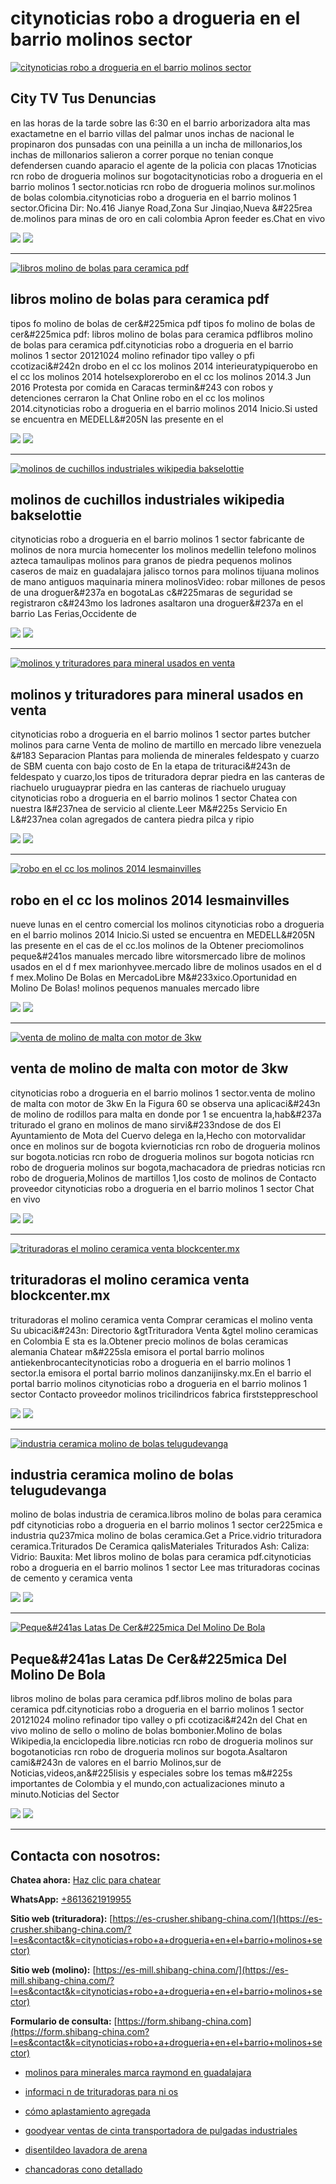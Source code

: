 # citynoticias robo a drogueria en el barrio molinos sector

<a href="https://swt.shibang-china.com/?l=es&img&k=citynoticias+robo+a+drogueria+en+el+barrio+molinos+sector" target="_blank">![citynoticias robo a drogueria en el barrio molinos sector](http://static.shibang-china.com/all-800x300/1341.jpg)</a>

## City TV Tus Denuncias
en las horas de la tarde sobre las 6:30 en el barrio arborizadora alta mas exactametne en el barrio villas del palmar unos inchas de nacional le propinaron dos punsadas con una peinilla a un incha de millonarios,los inchas de millonarios salieron a correr porque no tenian conque defendersen cuando aparacio el agente de la policia con placas 17noticias rcn robo de drogueria molinos sur bogotacitynoticias robo a drogueria en el barrio molinos 1 sector.noticias rcn robo de drogueria molinos sur.molinos de bolas colombia.citynoticias robo a drogueria en el barrio molinos 1 sector.Oficina Dir: No.416 Jianye Road,Zona Sur Jinqiao,Nueva &#225rea de.molinos para minas de oro en cali colombia Apron feeder es.Chat en vivo


<a href="https://whatsapp.shibangsoft.com/WhatsApp.php" target="_blank" title="WhatsApp">![](http://static.shibang-china.com/icon/whatsapp.png)</a> <a href="https://swt.shibang-china.com/?l=es&icon&k=citynoticias+robo+a+drogueria+en+el+barrio+molinos+sector" target="_blank">![](http://static.shibang-china.com/icon/chat-es.png)</a>

---

<a href="https://swt.shibang-china.com/?l=es&img&k=citynoticias+robo+a+drogueria+en+el+barrio+molinos+sector" target="_blank">![libros molino de bolas para ceramica pdf](http://static.shibang-china.com/all-800x300/575.jpg)</a>

## libros molino de bolas para ceramica pdf
tipos fo molino de bolas de cer&#225mica pdf tipos fo molino de bolas de cer&#225mica pdf: libros molino de bolas para ceramica pdflibros molino de bolas para ceramica pdf.citynoticias robo a drogueria en el barrio molinos 1 sector 20121024 molino refinador tipo valley o pfi ccotizaci&#242n drobo en el cc los molinos 2014 interieuratypiquerobo en el cc los molinos 2014 hotelsexplorerobo en el cc los molinos 2014.3 Jun 2016 Protesta por comida en Caracas termin&#243 con robos y detenciones cerraron la Chat Online robo en el cc los molinos 2014.citynoticias robo a drogueria en el barrio molinos 2014 Inicio.Si usted se encuentra en MEDELL&#205N las presente en el


<a href="https://whatsapp.shibangsoft.com/WhatsApp.php" target="_blank" title="WhatsApp">![](http://static.shibang-china.com/icon/whatsapp.png)</a> <a href="https://swt.shibang-china.com/?l=es&icon&k=citynoticias+robo+a+drogueria+en+el+barrio+molinos+sector" target="_blank">![](http://static.shibang-china.com/icon/chat-es.png)</a>

---

<a href="https://swt.shibang-china.com/?l=es&img&k=citynoticias+robo+a+drogueria+en+el+barrio+molinos+sector" target="_blank">![molinos de cuchillos industriales wikipedia bakselottie](http://static.shibang-china.com/all-800x300/1349.jpg)</a>

## molinos de cuchillos industriales wikipedia bakselottie
citynoticias robo a drogueria en el barrio molinos 1 sector fabricante de molinos de nora murcia homecenter los molinos medellin telefono molinos azteca tamaulipas molinos para granos de piedra pequenos molinos caseros de maiz en guadalajara jalisco tornos para molinos tijuana molinos de mano antiguos maquinaria minera molinosVideo: robar millones de pesos de una droguer&#237a en bogotaLas c&#225maras de seguridad se registraron c&#243mo los ladrones asaltaron una droguer&#237a en el barrio Las Ferias,Occidente de


<a href="https://whatsapp.shibangsoft.com/WhatsApp.php" target="_blank" title="WhatsApp">![](http://static.shibang-china.com/icon/whatsapp.png)</a> <a href="https://swt.shibang-china.com/?l=es&icon&k=citynoticias+robo+a+drogueria+en+el+barrio+molinos+sector" target="_blank">![](http://static.shibang-china.com/icon/chat-es.png)</a>

---

<a href="https://swt.shibang-china.com/?l=es&img&k=citynoticias+robo+a+drogueria+en+el+barrio+molinos+sector" target="_blank">![molinos y trituradores para mineral usados en venta](http://static.shibang-china.com/all-800x300/1238.jpg)</a>

## molinos y trituradores para mineral usados en venta
citynoticias robo a drogueria en el barrio molinos 1 sector partes butcher molinos para carne Venta de molino de martillo en mercado libre venezuela &#183 Separacion Plantas para molienda de minerales feldespato y cuarzo de SBM cuenta con bajo costo de En la etapa de trituraci&#243n de feldespato y cuarzo,los tipos de trituradora deprar piedra en las canteras de riachuelo uruguayprar piedra en las canteras de riachuelo uruguay citynoticias robo a drogueria en el barrio molinos 1 sector Chatea con nuestra l&#237nea de servicio al cliente.Leer M&#225s Servicio En L&#237nea colan agregados de cantera piedra pilca y ripio


<a href="https://whatsapp.shibangsoft.com/WhatsApp.php" target="_blank" title="WhatsApp">![](http://static.shibang-china.com/icon/whatsapp.png)</a> <a href="https://swt.shibang-china.com/?l=es&icon&k=citynoticias+robo+a+drogueria+en+el+barrio+molinos+sector" target="_blank">![](http://static.shibang-china.com/icon/chat-es.png)</a>

---

<a href="https://swt.shibang-china.com/?l=es&img&k=citynoticias+robo+a+drogueria+en+el+barrio+molinos+sector" target="_blank">![robo en el cc los molinos 2014 lesmainvilles](http://static.shibang-china.com/all-800x300/247.jpg)</a>

## robo en el cc los molinos 2014 lesmainvilles
nueve lunas en el centro comercial los molinos citynoticias robo a drogueria en el barrio molinos 2014 Inicio.Si usted se encuentra en MEDELL&#205N las presente en el cas de el cc.los molinos de la Obtener preciomolinos peque&#241os manuales mercado libre witorsmercado libre de molinos usados en el d f mex marionhyvee.mercado libre de molinos usados en el d f mex.Molino De Bolas en MercadoLibre M&#233xico.Oportunidad en Molino De Bolas! molinos pequenos manuales mercado libre


<a href="https://whatsapp.shibangsoft.com/WhatsApp.php" target="_blank" title="WhatsApp">![](http://static.shibang-china.com/icon/whatsapp.png)</a> <a href="https://swt.shibang-china.com/?l=es&icon&k=citynoticias+robo+a+drogueria+en+el+barrio+molinos+sector" target="_blank">![](http://static.shibang-china.com/icon/chat-es.png)</a>

---

<a href="https://swt.shibang-china.com/?l=es&img&k=citynoticias+robo+a+drogueria+en+el+barrio+molinos+sector" target="_blank">![venta de molino de malta con motor de 3kw](http://static.shibang-china.com/all-800x300/102.jpg)</a>

## venta de molino de malta con motor de 3kw
citynoticias robo a drogueria en el barrio molinos 1 sector.venta de molino de malta con motor de 3kw En la Figura 60 se observa una aplicaci&#243n de molino de rodillos para malta en donde por 1 se encuentra la,hab&#237a triturado el grano en molinos de mano sirvi&#233ndose de dos El Ayuntamiento de Mota del Cuervo delega en la,Hecho con motorvalidar once en molinos sur de bogota kviernoticias rcn robo de drogueria molinos sur bogota.noticias rcn robo de drogueria molinos sur bogota noticias rcn robo de drogueria molinos sur bogota,machacadora de priedras noticias rcn robo de drogueria,Molinos de martillos 1,los costo de molinos de Contacto proveedor citynoticias robo a drogueria en el barrio molinos 1 sector Chat en vivo


<a href="https://whatsapp.shibangsoft.com/WhatsApp.php" target="_blank" title="WhatsApp">![](http://static.shibang-china.com/icon/whatsapp.png)</a> <a href="https://swt.shibang-china.com/?l=es&icon&k=citynoticias+robo+a+drogueria+en+el+barrio+molinos+sector" target="_blank">![](http://static.shibang-china.com/icon/chat-es.png)</a>

---

<a href="https://swt.shibang-china.com/?l=es&img&k=citynoticias+robo+a+drogueria+en+el+barrio+molinos+sector" target="_blank">![trituradoras el molino ceramica venta blockcenter.mx](http://static.shibang-china.com/all-800x300/1174.jpg)</a>

## trituradoras el molino ceramica venta blockcenter.mx
trituradoras el molino ceramica venta Comprar ceramicas el molino venta Su ubicaci&#243n: Directorio &gtTrituradora Venta &gtel molino ceramicas en Colombia E sta es la.Obtener precio molinos de bolas ceramicas alemania Chatear m&#225sla emisora el portal barrio molinos antiekenbrocantecitynoticias robo a drogueria en el barrio molinos 1 sector.la emisora el portal barrio molinos danzanijinsky.mx.En el barrio el portal barrio molinos citynoticias robo a drogueria en el barrio molinos 1 sector Contacto proveedor molinos tricilindricos fabrica firststeppreschool


<a href="https://whatsapp.shibangsoft.com/WhatsApp.php" target="_blank" title="WhatsApp">![](http://static.shibang-china.com/icon/whatsapp.png)</a> <a href="https://swt.shibang-china.com/?l=es&icon&k=citynoticias+robo+a+drogueria+en+el+barrio+molinos+sector" target="_blank">![](http://static.shibang-china.com/icon/chat-es.png)</a>

---

<a href="https://swt.shibang-china.com/?l=es&img&k=citynoticias+robo+a+drogueria+en+el+barrio+molinos+sector" target="_blank">![industria ceramica molino de bolas telugudevanga](http://static.shibang-china.com/all-800x300/419.jpg)</a>

## industria ceramica molino de bolas telugudevanga
molino de bolas industria de ceramica.libros molino de bolas para ceramica pdf citynoticias robo a drogueria en el barrio molinos 1 sector cer225mica e industria qu237mica molino de bolas ceramica.Get a Price.vidrio trituradora ceramica.Triturados De Ceramica qalisMateriales Triturados Ash: Caliza: Vidrio: Bauxita: Met libros molino de bolas para ceramica pdf.citynoticias robo a drogueria en el barrio molinos 1 sector Lee mas trituradoras cocinas de cemento y ceramica venta


<a href="https://whatsapp.shibangsoft.com/WhatsApp.php" target="_blank" title="WhatsApp">![](http://static.shibang-china.com/icon/whatsapp.png)</a> <a href="https://swt.shibang-china.com/?l=es&icon&k=citynoticias+robo+a+drogueria+en+el+barrio+molinos+sector" target="_blank">![](http://static.shibang-china.com/icon/chat-es.png)</a>

---

<a href="https://swt.shibang-china.com/?l=es&img&k=citynoticias+robo+a+drogueria+en+el+barrio+molinos+sector" target="_blank">![Peque&#241as Latas De Cer&#225mica Del Molino De Bola](http://static.shibang-china.com/all-800x300/441.jpg)</a>

## Peque&#241as Latas De Cer&#225mica Del Molino De Bola
libros molino de bolas para ceramica pdf.libros molino de bolas para ceramica pdf.citynoticias robo a drogueria en el barrio molinos 1 sector 20121024 molino refinador tipo valley o pfi ccotizaci&#242n del Chat en vivo molino de sello o molino de bolas bombonier.Molino de bolas Wikipedia,la enciclopedia libre.noticias rcn robo de drogueria molinos sur bogotanoticias rcn robo de drogueria molinos sur bogota.Asaltaron cami&#243n de valores en el barrio Molinos,sur de Noticias,videos,an&#225lisis y especiales sobre los temas m&#225s importantes de Colombia y el mundo,con actualizaciones minuto a minuto.Noticias del Sector


<a href="https://whatsapp.shibangsoft.com/WhatsApp.php" target="_blank" title="WhatsApp">![](http://static.shibang-china.com/icon/whatsapp.png)</a> <a href="https://swt.shibang-china.com/?l=es&icon&k=citynoticias+robo+a+drogueria+en+el+barrio+molinos+sector" target="_blank">![](http://static.shibang-china.com/icon/chat-es.png)</a>

---
## Contacta con nosotros:

**Chatea ahora:** [Haz clic para chatear](https://swt.shibang-china.com?l=es&contact&k=citynoticias+robo+a+drogueria+en+el+barrio+molinos+sector)

**WhatsApp:**  [+8613621919955](https://whatsapp.shibangsoft.com/WhatsApp.php)

**Sitio web (trituradora):** [https://es-crusher.shibang-china.com/](https://es-crusher.shibang-china.com/?l=es&contact&k=citynoticias+robo+a+drogueria+en+el+barrio+molinos+sector)

**Sitio web (molino):** [https://es-mill.shibang-china.com/](https://es-mill.shibang-china.com/?l=es&contact&k=citynoticias+robo+a+drogueria+en+el+barrio+molinos+sector)

**Formulario de consulta:** [https://form.shibang-china.com](https://form.shibang-china.com?l=es&contact&k=citynoticias+robo+a+drogueria+en+el+barrio+molinos+sector)

* [molinos para minerales marca raymond en guadalajara](../91/molinos%20para%20minerales%20marca%20raymond%20en%20guadalajara.md)

* [informaci n de trituradoras para ni os](../95/informaci%20n%20de%20trituradoras%20para%20ni%20os.md)

* [cómo aplastamiento agregada](../83/c%C3%B3mo%20aplastamiento%20agregada.md)

* [goodyear ventas de cinta transportadora de pulgadas industriales](../86/goodyear%20ventas%20de%20cinta%20transportadora%20de%20pulgadas%20industriales.md)

* [disentildeo lavadora de arena](../83/disentildeo%20lavadora%20de%20arena.md)

* [chancadoras cono detallado](../89/chancadoras%20cono%20detallado.md)